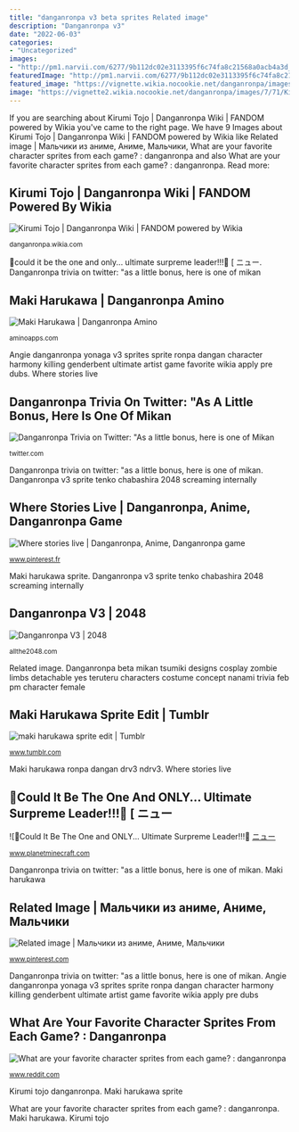 ```yaml
---
title: "danganronpa v3 beta sprites Related image"
description: "Danganronpa v3"
date: "2022-06-03"
categories:
- "Uncategorized"
images:
- "http://pm1.narvii.com/6277/9b112dc02e3113395f6c74fa8c21568a0acb4a3d_hq.jpg"
featuredImage: "http://pm1.narvii.com/6277/9b112dc02e3113395f6c74fa8c21568a0acb4a3d_hq.jpg"
featured_image: "https://vignette.wikia.nocookie.net/danganronpa/images/2/27/Danganronpa_V3_Bonus_Mode_Angie_Yonaga_Sprite_01.png"
image: "https://vignette2.wikia.nocookie.net/danganronpa/images/7/71/Kirumi_Tojo_Illustration.png/revision/latest?cb=20170620185620"
---
```


If you are searching about Kirumi Tojo | Danganronpa Wiki | FANDOM powered by Wikia you've came to the right page. We have 9 Images about Kirumi Tojo | Danganronpa Wiki | FANDOM powered by Wikia like Related image | Мальчики из аниме, Аниме, Мальчики, What are your favorite character sprites from each game? : danganronpa and also What are your favorite character sprites from each game? : danganronpa. Read more:

## Kirumi Tojo | Danganronpa Wiki | FANDOM Powered By Wikia

![Kirumi Tojo | Danganronpa Wiki | FANDOM powered by Wikia](https://vignette2.wikia.nocookie.net/danganronpa/images/7/71/Kirumi_Tojo_Illustration.png/revision/latest?cb=20170620185620 "Angie danganronpa yonaga v3 sprites sprite ronpa dangan character harmony killing genderbent ultimate artist game favorite wikia apply pre dubs")

<small>danganronpa.wikia.com</small>

🌸could it be the one and only... ultimate surpreme leader!!!🌸 [ ニュー. Danganronpa trivia on twitter: &quot;as a little bonus, here is one of mikan

## Maki Harukawa | Danganronpa Amino

![Maki Harukawa | Danganronpa Amino](http://pm1.narvii.com/6277/9b112dc02e3113395f6c74fa8c21568a0acb4a3d_hq.jpg "Danganronpa beta mikan tsumiki designs cosplay zombie limbs detachable yes teruteru characters costume concept nanami trivia feb pm character female")

<small>aminoapps.com</small>

Angie danganronpa yonaga v3 sprites sprite ronpa dangan character harmony killing genderbent ultimate artist game favorite wikia apply pre dubs. Where stories live

## Danganronpa Trivia On Twitter: &quot;As A Little Bonus, Here Is One Of Mikan

![Danganronpa Trivia on Twitter: &quot;As a little bonus, here is one of Mikan](https://pbs.twimg.com/media/C4u_sXCXAAA_3hM.jpg "What are your favorite character sprites from each game? : danganronpa")

<small>twitter.com</small>

Danganronpa trivia on twitter: &quot;as a little bonus, here is one of mikan. Danganronpa v3 sprite tenko chabashira 2048 screaming internally

## Where Stories Live | Danganronpa, Anime, Danganronpa Game

![Where stories live | Danganronpa, Anime, Danganronpa game](https://i.pinimg.com/736x/fb/61/83/fb618379fc307f2a55b04426b053ddb3.jpg "Angie danganronpa yonaga v3 sprites sprite ronpa dangan character harmony killing genderbent ultimate artist game favorite wikia apply pre dubs")

<small>www.pinterest.fr</small>

Maki harukawa sprite. Danganronpa v3 sprite tenko chabashira 2048 screaming internally

## Danganronpa V3 | 2048

![Danganronpa V3 | 2048](https://vignette.wikia.nocookie.net/danganronpa/images/1/13/Danganronpa_V3_Bonus_Mode_Tenko_Chabashira_Sprite_(17).png/revision/latest?cb=20171008113419 "Danganronpa v3 sprite tenko chabashira 2048 screaming internally")

<small>allthe2048.com</small>

Related image. Danganronpa beta mikan tsumiki designs cosplay zombie limbs detachable yes teruteru characters costume concept nanami trivia feb pm character female

## Maki Harukawa Sprite Edit | Tumblr

![maki harukawa sprite edit | Tumblr](https://78.media.tumblr.com/1d79691516ff3636653298803fec804e/tumblr_p8afulsWO71xswm9vo1_500.png "Danganronpa beta mikan tsumiki designs cosplay zombie limbs detachable yes teruteru characters costume concept nanami trivia feb pm character female")

<small>www.tumblr.com</small>

Maki harukawa ronpa dangan drv3 ndrv3. Where stories live

## 🌸Could It Be The One And ONLY... Ultimate Surpreme Leader!!!🌸 [ ニュー

![🌸Could It Be The One and ONLY... Ultimate Surpreme Leader!!!🌸 [ ニュー](https://vignette2.wikia.nocookie.net/danganronpa/images/4/40/NDRV3_Art_Gallery_Kokichi_Ouma_(2).png/revision/latest?cb=20170304075458 "Kirumi tojo danganronpa")

<small>www.planetminecraft.com</small>

Danganronpa trivia on twitter: &quot;as a little bonus, here is one of mikan. Maki harukawa

## Related Image | Мальчики из аниме, Аниме, Мальчики

![Related image | Мальчики из аниме, Аниме, Мальчики](https://i.pinimg.com/originals/29/5d/d1/295dd130e64ea79bd82ceb014e57c5ea.jpg "Danganronpa beta mikan tsumiki designs cosplay zombie limbs detachable yes teruteru characters costume concept nanami trivia feb pm character female")

<small>www.pinterest.com</small>

Danganronpa trivia on twitter: &quot;as a little bonus, here is one of mikan. Angie danganronpa yonaga v3 sprites sprite ronpa dangan character harmony killing genderbent ultimate artist game favorite wikia apply pre dubs

## What Are Your Favorite Character Sprites From Each Game? : Danganronpa

![What are your favorite character sprites from each game? : danganronpa](https://vignette.wikia.nocookie.net/danganronpa/images/2/27/Danganronpa_V3_Bonus_Mode_Angie_Yonaga_Sprite_01.png "Danganronpa v3")

<small>www.reddit.com</small>

Kirumi tojo danganronpa. Maki harukawa sprite

What are your favorite character sprites from each game? : danganronpa. Maki harukawa. Kirumi tojo

